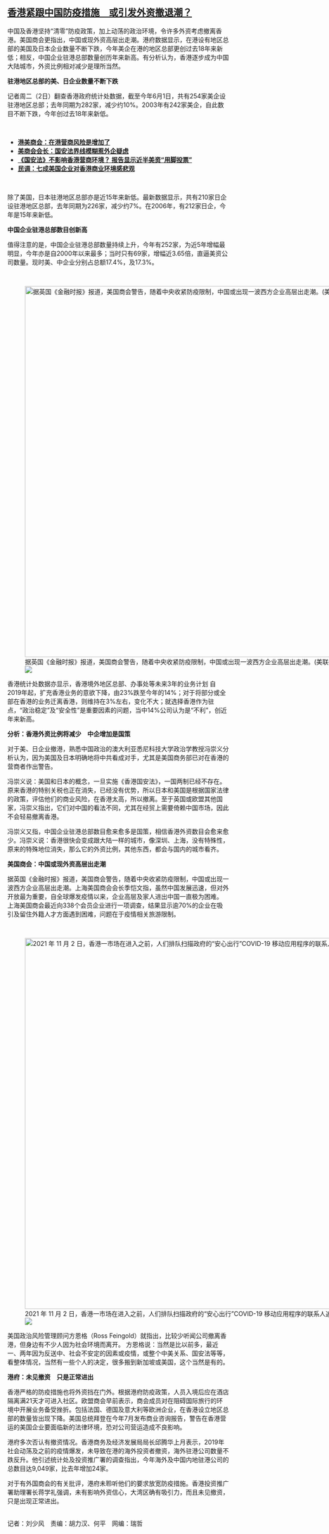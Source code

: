 <!--1635871020000-->
[香港紧跟中国防疫措施　或引发外资撤退潮？](https://www.rfa.org/mandarin/yataibaodao/gangtai/km-11022021083940.html)
------

<p>中国及香港坚持“清零”防疫政策，加上动荡的政治环境，令许多外资考虑撤离香港。美国商会更指出，中国或现外资高层出走潮。港府数据显示，在港设有地区总部的美国及日本企业数量不断下跌，今年美企在港的地区总部更创过去18年来新低；相反，中国企业驻港总部数量创历年来新高。有分析认为，香港逐步成为中国大陆城市，外资比例相对减少是理所当然。</p><p><strong>驻港地区总部的美、日企业数量不断下跌</strong></p><p>记者周二（2日）翻查香港政府统计处数据，截至今年6月1日，共有254家美企设驻港地区总部；去年同期为282家，减少约10%。2003年有242家美企，自此数目不断下跌，今年创过去18年来新低。</p><p><br/></p><ul><li><a href="https://www.rfa.org/mandarin/Xinwen/wul0719b-07192021033740.html"><strong>港美商会：在港营商风险是增加了</strong></a></li><li><a href="https://www.rfa.org/mandarin/Xinwen/wul0615e-06152021064721.html"><strong>美商会会长：国安法界线模糊惹外企疑虑</strong></a></li><li><a href="https://www.rfa.org/mandarin/yataibaodao/gangtai/al-05122021055907.html"><strong>《国安法》不影响香港营商环境？ 报告显示近半美资“用脚投票”</strong></a></li><li><a href="https://www.rfa.org/mandarin/yataibaodao/gangtai/hj-08132020110431.html"><strong>民调：七成美国企业对香港商业环境感悲观</strong></a></li></ul><p><br/></p><p>除了美国，日本驻港地区总部亦是近15年来新低。最新数据显示，共有210家日企设驻港地区总部，去年同期为226家，减少约7%。在2006年，有212家日企，今年是15年来新低。</p><p><strong>中国企业驻港总部数目创新高</strong></p><p>值得注意的是，中国企业驻港总部数量持续上升，今年有252家，为近5年增幅最明显，今年亦是自2000年以来最多；当时只有69家，增幅近3.65倍，直逼美资公司数量。现时美、中企业分别占总额17.4%，及17.3%。</p><p><br/></p><p><figure class="image-richtext image-inline captioned" style="width:1500px;"><img alt="据英国《金融时报》报道，美国商会警告，随着中央收紧防疫限制，中国或出现一波西方企业高层出走潮。(美联社图片)" height="844" src="https://www.rfa.org/mandarin/yataibaodao/gangtai/km-11022021083940.html/ap_19217187411815.jpg/@@images/b21d7edb-40b2-47cd-af6a-e2de954b0747.jpeg" title="AP_19217187411815.jpg" width="1500"/><figcaption class="image-caption">据英国《金融时报》报道，美国商会警告，随着中央收紧防疫限制，中国或出现一波西方企业高层出走潮。(美联社图片)</figcaption><small></small><div id="zoomattribute"><a data-caption="据英国《金融时报》报道，美国商会警告，随着中央收紧防疫限制，中国或出现一波西方企业高层出走潮。(美联社图片)" data-fancybox="" href="https://www.rfa.org/mandarin/yataibaodao/gangtai/km-11022021083940.html/ap_19217187411815.jpg" id="single_image" title="据英国《金融时报》报道，美国商会警告，随着中央收紧防疫限制，中国或出现一波西方企业高层出走潮。(美联社图片)"><img src="/++plone++rfa-resources/img/icon-zoom.png"/></a></div></figure></p><p>香港统计处数据亦显示，香港境外地区总部、办事处等未来3年的业务计划 自2019年起，扩充香港业务的意欲下降，由23%跌至今年的14%；对于将部分或全部在香港的业务迁离香港，则维持在3%左右，变化不大；就选择香港作为驻点，“政治稳定”及“安全性”是重要因素的问题，当中14%公司认为是“不利”，创近年来新高。</p><p><strong>分析：香港外资比例将减少　中企增加是国策</strong></p><p>对于美、日企业撤港，熟悉中国政治的澳大利亚悉尼科技大学政治学教授冯崇义分析认为，因为美国及日本明确地将中共看成对手，尤其是美国商务部已对在香港的营商者作出警告。</p><p>冯崇义说：美国和日本的概念，一旦实施《香港国安法》，一国两制已经不存在。原来香港的特别关税也正在消失，已经没有优势，所以日本和美国是根据国家法律的政策，评估他们的商业风险，在香港太高，所以撤离。至于英国或欧盟其他国家，冯崇义指出，它们对中国的看法不同，尤其在经贸上需要倚赖中国市场，因此不会轻易撤离香港。</p><p>冯崇义又指，中国企业驻港总部数目愈来愈多是国策，相信香港外资数目会愈来愈少。冯崇义说：香港很快会变成跟大陆一样的城市，像深圳、上海，没有特殊性，原来的特殊地位消失，那么它的外资比例，其他东西，都会与国内的城市看齐。</p><p><strong>美国商会：中国或现外资高层出走潮</strong></p><p>据英国《金融时报》报道，美国商会警告，随着中央收紧防疫限制，中国或出现一波西方企业高层出走潮。上海美国商会会长季恺文指，虽然中国发展迅速，但对外开放最为重要，自全球爆发疫情以来，企业高层及家人进出中国一直极为困难。 上海美国商会最近向338个会员企业进行一项调查，结果显示逾70%的企业在吸引及留住外籍人才方面遇到困难，问题在于疫情相关旅游限制。</p><p><br/></p><p><figure class="image-richtext image-inline captioned" style="width:1500px;"><img alt="2021 年 11 月 2 日，香港一市场在进入之前，人们排队扫描政府的“安心出行”COVID-19 移动应用程序的联系人追踪二维码。  （美联社）" height="844" src="https://www.rfa.org/mandarin/yataibaodao/gangtai/km-11022021083940.html/ap21306186922537.jpg/@@images/e7957825-3b24-4e10-843e-5a04298c9b25.jpeg" title="AP21306186922537.jpg" width="1500"/><figcaption class="image-caption">2021 年 11 月 2 日，香港一市场在进入之前，人们排队扫描政府的“安心出行”COVID-19 移动应用程序的联系人追踪二维码。  （美联社）</figcaption><small></small><div id="zoomattribute"><a data-caption="2021 年 11 月 2 日，香港一市场在进入之前，人们排队扫描政府的“安心出行”COVID-19 移动应用程序的联系人追踪二维码。  （美联社）" data-fancybox="" href="https://www.rfa.org/mandarin/yataibaodao/gangtai/km-11022021083940.html/ap21306186922537.jpg" id="single_image" title="2021 年 11 月 2 日，香港一市场在进入之前，人们排队扫描政府的“安心出行”COVID-19 移动应用程序的联系人追踪二维码。  （美联社）"><img src="/++plone++rfa-resources/img/icon-zoom.png"/></a></div></figure></p><p>美国政治风险管理顾问方恩格（Ross Feingold）就指出，比较少听闻公司撤离香港，但身边有不少人因为社会环境而离开。 方恩格说：当然是比以前多，最近一、两年因为反送中、社会不安定的因素或疫情，或整个中美关系、国安法等等，看整体情况，当然有一些个人的决定，很多搬到新加坡或美国，这个当然是有的。</p><p><strong>港府：未见撤资　只是正常进出</strong></p><p>香港严格的防疫措施也将外资挡在门外。根据港府防疫政策，人员入境后应在酒店隔离满21天才可进入社区。欧盟商会早前表示，商会成员对在阻碍国际旅行的环境中开展业务备受挫折。包括法国、德国及意大利等欧洲企业，在香港设立地区总部的数量皆出现下降。美国总统拜登在今年7月发布商业咨询报告，警告在香港营运的美国企业要面临新的法律环境，恐对公司营运造成不良影响。</p><p>港府多次否认有撤资情况。香港商务及经济发展局局长邱腾华上月表示，2019年社会动荡及之前的疫情爆发，未导致在港的海外投资者撤资，海外驻港公司数量不跌反升。他引述统计处及投资推广署的调查指出，今年海外及中国内地驻港公司的总数目达9,049家，比去年增加24家。</p><p>对于有外国商会的有关批评，港府未聆听他们的要求放宽防疫措施。香港投资推广署助理署长蒋学礼强调，未有影响外资信心，大湾区确有吸引力，而且未见撤资，只是出现正常进出。</p><p><br/>记者：刘少风　责编：胡力汉、何平　网编：瑞哲</p>
